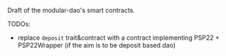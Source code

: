 Draft of the modular-dao's smart contracts.

TODOs:
- replace `deposit` trait&contract with a contract implementing PSP22 + PSP22Wrapper (if the aim is to be deposit based dao)